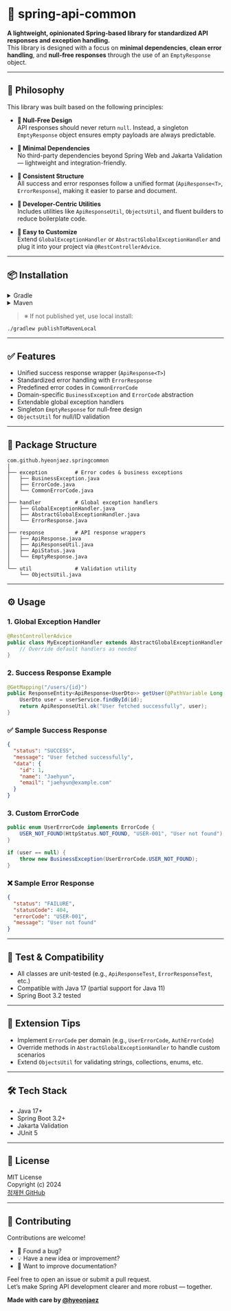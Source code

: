 # 🌱 spring-api-common

**A lightweight, opinionated Spring-based library for standardized API responses and exception handling.**  
This library is designed with a focus on **minimal dependencies**, **clean error handling**, and **null-free responses** through the use of an `EmptyResponse` object.

---

## 🎯 Philosophy

This library was built based on the following principles:

- **🚫 Null-Free Design**  
  API responses should never return `null`. Instead, a singleton `EmptyResponse` object ensures empty payloads are always predictable.

- **🔗 Minimal Dependencies**  
  No third-party dependencies beyond Spring Web and Jakarta Validation — lightweight and integration-friendly.

- **📐 Consistent Structure**  
  All success and error responses follow a unified format (`ApiResponse<T>`, `ErrorResponse`), making it easier to parse and document.

- **🧰 Developer-Centric Utilities**  
  Includes utilities like `ApiResponseUtil`, `ObjectsUtil`, and fluent builders to reduce boilerplate code.

- **🧩 Easy to Customize**  
  Extend `GlobalExceptionHandler` or `AbstractGlobalExceptionHandler` and plug it into your project via `@RestControllerAdvice`.

---

## 📦 Installation

<details>
<summary>Gradle</summary>

```groovy
dependencies {
    implementation 'io.github.hyeonjaez:spring-api-common:0.0.1'
}
```
</details>

<details>
<summary>Maven</summary>

```xml
<dependency>
  <groupId>com.github.hyeonjaez</groupId>
  <artifactId>spring-api-common</artifactId>
  <version>0.0.1</version>
</dependency>
```
</details>

> ※ If not published yet, use local install:
```bash
./gradlew publishToMavenLocal
```

---

## ✅ Features

- Unified success response wrapper (`ApiResponse<T>`)
- Standardized error handling with `ErrorResponse`
- Predefined error codes in `CommonErrorCode`
- Domain-specific `BusinessException` and `ErrorCode` abstraction
- Extendable global exception handlers
- Singleton `EmptyResponse` for null-free design
- `ObjectsUtil` for null/ID validation

---

## 📁 Package Structure

```
com.github.hyeonjaez.springcommon
│
├── exception         # Error codes & business exceptions
│   ├── BusinessException.java
│   ├── ErrorCode.java
│   └── CommonErrorCode.java
│
├── handler           # Global exception handlers
│   ├── GlobalExceptionHandler.java
│   ├── AbstractGlobalExceptionHandler.java
│   └── ErrorResponse.java
│
├── response          # API response wrappers
│   ├── ApiResponse.java
│   ├── ApiResponseUtil.java
│   ├── ApiStatus.java
│   └── EmptyResponse.java
│
└── util              # Validation utility
    └── ObjectsUtil.java
```

---

## ⚙️ Usage

### 1. Global Exception Handler

```java
@RestControllerAdvice
public class MyExceptionHandler extends AbstractGlobalExceptionHandler {
    // Override default handlers as needed
}
```

### 2. Success Response Example

```java
@GetMapping("/users/{id}")
public ResponseEntity<ApiResponse<UserDto>> getUser(@PathVariable Long id) {
    UserDto user = userService.findById(id);
    return ApiResponseUtil.ok("User fetched successfully", user);
}
```

### ✅ Sample Success Response

```json
{
  "status": "SUCCESS",
  "message": "User fetched successfully",
  "data": {
    "id": 1,
    "name": "Jaehyun",
    "email": "jaehyun@example.com"
  }
}
```

### 3. Custom ErrorCode

```java
public enum UserErrorCode implements ErrorCode {
    USER_NOT_FOUND(HttpStatus.NOT_FOUND, "USER-001", "User not found");
}
```

```java
if (user == null) {
    throw new BusinessException(UserErrorCode.USER_NOT_FOUND);
}
```
### ❌ Sample Error Response
```json
{
  "status": "FAILURE",
  "statusCode": 404,
  "errorCode": "USER-001",
  "message": "User not found"
}
```

---

## 🧪 Test & Compatibility

- All classes are unit-tested (e.g., `ApiResponseTest`, `ErrorResponseTest`, etc.)
- Compatible with Java 17 (partial support for Java 11)
- Spring Boot 3.2 tested

---

## 📝 Extension Tips

- Implement `ErrorCode` per domain (e.g., `UserErrorCode`, `AuthErrorCode`)
- Override methods in `AbstractGlobalExceptionHandler` to handle custom scenarios
- Extend `ObjectsUtil` for validating strings, collections, enums, etc.

---

## 🛠 Tech Stack

- Java 17+
- Spring Boot 3.2+
- Jakarta Validation
- JUnit 5

---

## 📜 License

MIT License  
Copyright (c) 2024  
[정재현 GitHub](https://github.com/hyeonjaez)

---

## 🙌 Contributing

Contributions are welcome!

- 🐛 Found a bug?
- 💡 Have a new idea or improvement?
- 📄 Want to improve documentation?

Feel free to open an issue or submit a pull request.  
Let’s make Spring API development clearer and more robust — together.

**Made with care by [@hyeonjaez](https://github.com/hyeonjaez)**
